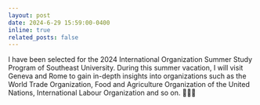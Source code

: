 ```yaml
---
layout: post
date: 2024-6-29 15:59:00-0400
inline: true
related_posts: false
---
```


I have been selected for the 2024 International Organization Summer Study Program of Southeast University. During this summer vacation, I will visit Geneva and Rome to gain in-depth insights into organizations such as the World Trade Organization, Food and Agriculture Organization of the United Nations, International Labour Organization and so on. 🎉🎉🎉
